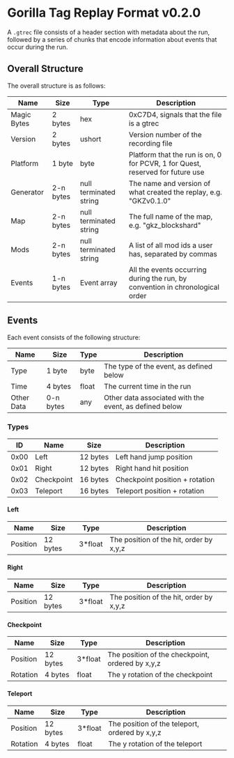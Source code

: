 # Gorilla Tag Replay Format v0.2.0

A `.gtrec` file consists of a header section with metadata about the run, followed by a series of chunks that encode information about events that occur during the run.

## Overall Structure

The overall structure is as follows:

| Name        | Size      | Type                   | Description                                                                   |
| ----------- | --------- | ---------------------- | ----------------------------------------------------------------------------- |
| Magic Bytes | 2 bytes   | hex                    | 0xC7D4, signals that the file is a gtrec                                      |
| Version     | 2 bytes   | ushort                 | Version number of the recording file                                          |
| Platform    | 1 byte    | byte                   | Platform that the run is on, 0 for PCVR, 1 for Quest, reserved for future use |
| Generator   | 2-n bytes | null terminated string | The name and version of what created the replay, e.g. "GKZv0.1.0"             |
| Map         | 2-n bytes | null terminated string | The full name of the map, e.g. "gkz_blockshard"                               |
| Mods        | 2-n bytes | null terminated string | A list of all mod ids a user has, separated by commas                         |
| Events      | 1-n bytes | Event array            | All the events occurring during the run, by convention in chronological order |

## Events

Each event consists of the following structure:

| Name       | Size      | Type  | Description                                            |
| ---------- | --------- | ----- | ------------------------------------------------------ |
| Type       | 1 byte    | byte  | The type of the event, as defined below                |
| Time       | 4 bytes   | float | The current time in the run                            |
| Other Data | 0-n bytes | any   | Other data associated with the event, as defined below |

### Types

| ID   | Name       | Size     | Description                    |
| ---- | ---------- | -------- | ------------------------------ |
| 0x00 | Left       | 12 bytes | Left hand jump position        |
| 0x01 | Right      | 12 bytes | Right hand hit position        |
| 0x02 | Checkpoint | 16 bytes | Checkpoint position + rotation |
| 0x03 | Teleport   | 16 bytes | Teleport position + rotation   |

#### Left

| Name     | Size     | Type    | Description                             |
| -------- | -------- | ------- | --------------------------------------- |
| Position | 12 bytes | 3*float | The position of the hit, order by x,y,z |

#### Right

| Name     | Size     | Type    | Description                             |
| -------- | -------- | ------- | --------------------------------------- |
| Position | 12 bytes | 3*float | The position of the hit, order by x,y,z |

#### Checkpoint

| Name     | Size     | Type    | Description                                      |
| -------- | -------- | ------- | ------------------------------------------------ |
| Position | 12 bytes | 3*float | The position of the checkpoint, ordered by x,y,z |
| Rotation | 4 bytes  | float   | The y rotation of the checkpoint                 |

#### Teleport

| Name     | Size     | Type    | Description                                    |
| -------- | -------- | ------- | ---------------------------------------------- |
| Position | 12 bytes | 3*float | The position of the teleport, ordered by x,y,z |
| Rotation | 4 bytes  | float   | The y rotation of the teleport                 |
